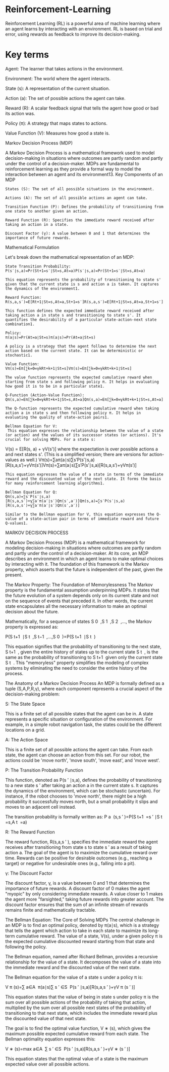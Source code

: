 # Reinforcement-Learning
Reinforcement Learning (RL) is a powerful area of machine learning where an agent learns by interacting with an environment. RL is based on trial and error, using rewards as feedback to improve its decision-making.

# Key terms
Agent: The learner that takes actions in the environment.

Environment: The world where the agent interacts.

State (s): A representation of the current situation.

Action (a): The set of possible actions the agent can take.

Reward (R): A scalar feedback signal that tells the agent how good or bad its action was.

Policy (π): A strategy that maps states to actions.

Value Function (V): Measures how good a state is.

Markov Decision Process (MDP)

A Markov Decision Process is a mathematical framework used to model decision-making in situations where outcomes are partly random and partly under the control of a decision-maker. MDPs are fundamental to reinforcement learning as they provide a formal way to model the interaction between an agent and its environment13.
Key Components of an MDP

    States (S): The set of all possible situations in the environment.

    Actions (A): The set of all possible actions an agent can take.

    Transition Function (P): Defines the probability of transitioning from one state to another given an action.

    Reward Function (R): Specifies the immediate reward received after taking an action in a state.

    Discount Factor (γ): A value between 0 and 1 that determines the importance of future rewards.

Mathematical Formulation

Let's break down the mathematical representation of an MDP:

    State Transition Probability:
    P(s′∣s,a)=Pr(St+1=s′∣St=s,At=a)P(s′∣s,a)=Pr(St+1=s′∣St=s,At=a)

    This equation represents the probability of transitioning to state s' given that the current state is s and action a is taken. It captures the dynamics of the environment1.

    Reward Function:
    R(s,a,s′)=E[Rt+1∣St=s,At=a,St+1=s′]R(s,a,s′)=E[Rt+1∣St=s,At=a,St+1=s′]

    This function defines the expected immediate reward received after taking action a in state s and transitioning to state s'. It quantifies the desirability of a particular state-action-next state combination1.

    Policy:
    π(a∣s)=Pr(At=a∣St=s)π(a∣s)=Pr(At=a∣St=s)

    A policy is a strategy that the agent follows to determine the next action based on the current state. It can be deterministic or stochastic1.

    Value Function:
    Vπ(s)=Eπ[∑k=0∞γkRt+k+1∣St=s]Vπ(s)=Eπ[∑k=0∞γkRt+k+1∣St=s]

    The value function represents the expected cumulative reward when starting from state s and following policy π. It helps in evaluating how good it is to be in a particular state1.

    Q-Function (Action-Value Function):
    Qπ(s,a)=Eπ[∑k=0∞γkRt+k+1∣St=s,At=a]Qπ(s,a)=Eπ[∑k=0∞γkRt+k+1∣St=s,At=a]

    The Q-function represents the expected cumulative reward when taking action a in state s and then following policy π. It helps in evaluating the quality of state-action pairs1.

    Bellman Equation for V:
     This equation expresses the relationship between the value of a state (or action) and the values of its successor states (or actions). It's crucial for solving MDPs. For a state s:
V(s) = E[R(s, a) + γV(s')] where the expectation is over possible actions a and next states s'. (This is a simplified version; there are versions for action-values as well.)
    Vπ(s)=∑aπ(a∣s)∑s′P(s′∣s,a)[R(s,a,s′)+γVπ(s′)]Vπ(s)=∑aπ(a∣s)∑s′P(s′∣s,a)[R(s,a,s′)+γVπ(s′)]

    This equation expresses the value of a state in terms of the immediate reward and the discounted value of the next state. It forms the basis for many reinforcement learning algorithms1.

    Bellman Equation for Q:
    Qπ(s,a)=∑s′P(s′∣s,a)[R(s,a,s′)+γ∑a′π(a′∣s′)Qπ(s′,a′)]Qπ(s,a)=∑s′P(s′∣s,a)[R(s,a,s′)+γ∑a′π(a′∣s′)Qπ(s′,a′)]

    Similar to the Bellman equation for V, this equation expresses the Q-value of a state-action pair in terms of immediate reward and future Q-values1.

MARKOV DECISION PROCESS

A Markov Decision Process (MDP) is a mathematical framework for modeling decision-making in situations where outcomes are partly random and partly under the control of a decision-maker. At its core, an MDP describes an environment in which an agent learns to make optimal choices by interacting with it. The foundation of this framework is the Markov property, which asserts that the future is independent of the past, given the present.

The Markov Property: The Foundation of Memorylessness
The Markov property is the fundamental assumption underpinning MDPs. It states that the future evolution of a system depends only on its current state and not on the sequence of events that preceded it. In other words, the current state encapsulates all the necessary information to make an optimal decision about the future.

Mathematically, for a sequence of states S 
0
​
 ,S 
1
​
 ,S 
2
​
 ,..., the Markov property is expressed as:

P(S 
t+1
​
 ∣S 
t
​
 ,S 
t−1
​
 ,...,S 
0
​
 )=P(S 
t+1
​
 ∣S 
t
​
 )

This equation signifies that the probability of transitioning to the next state, S 
t+1
​
 , given the entire history of states up to the current state S 
t
​
 , is the same as the probability of transitioning to S 
t+1
​
  given only the current state S 
t
​
 . This "memoryless" property simplifies the modeling of complex systems by eliminating the need to consider the entire history of the process.

The Anatomy of a Markov Decision Process
An MDP is formally defined as a tuple (S,A,P,R,γ), where each component represents a crucial aspect of the decision-making problem:

S: The State Space

This is a finite set of all possible states that the agent can be in. A state represents a specific situation or configuration of the environment. For example, in a simple robot navigation task, the states could be the different locations on a grid.

A: The Action Space

This is a finite set of all possible actions the agent can take. From each state, the agent can choose an action from this set. For our robot, the actions could be 'move north', 'move south', 'move east', and 'move west'.

P: The Transition Probability Function

This function, denoted as P(s 
′
 ∣s,a), defines the probability of transitioning to a new state s 
′
  after taking an action a in the current state s. It captures the dynamics of the environment, which can be stochastic (uncertain). For instance, if the robot chooses to 'move north', there might be a high probability it successfully moves north, but a small probability it slips and moves to an adjacent cell instead.

The transition probability is formally written as: P 
a
​
 (s,s 
′
 )=P(S 
t+1
​
 =s 
′
 ∣S 
t
​
 =s,A 
t
​
 =a)

R: The Reward Function

The reward function, R(s,a,s 
′
 ), specifies the immediate reward the agent receives after transitioning from state s to state s 
′
  as a result of taking action a. The goal of the agent is to maximize the cumulative reward over time. Rewards can be positive for desirable outcomes (e.g., reaching a target) or negative for undesirable ones (e.g., falling into a pit).

γ: The Discount Factor

The discount factor, γ, is a value between 0 and 1 that determines the importance of future rewards. A discount factor of 0 makes the agent "myopic" by only considering immediate rewards. A value closer to 1 makes the agent more "farsighted," taking future rewards into greater account. The discount factor ensures that the sum of an infinite stream of rewards remains finite and mathematically tractable.

The Bellman Equation: The Core of Solving MDPs
The central challenge in an MDP is to find an optimal policy, denoted by π(a∣s), which is a strategy that tells the agent which action to take in each state to maximize its long-term cumulative reward. The value of a state, V(s), under a given policy π is the expected cumulative discounted reward starting from that state and following the policy.

The Bellman equation, named after Richard Bellman, provides a recursive relationship for the value of a state. It decomposes the value of a state into the immediate reward and the discounted value of the next state.

The Bellman equation for the value of a state s under a policy π is:

V 
π
 (s)=∑ 
a∈A
​
 π(a∣s)∑ 
s 
′
 ∈S
​
 P(s 
′
 ∣s,a)[R(s,a,s 
′
 )+γV 
π
 (s 
′
 )]

This equation states that the value of being in state s under policy π is the sum over all possible actions of the probability of taking that action, multiplied by the sum over all possible next states of the probability of transitioning to that next state, which includes the immediate reward plus the discounted value of that next state.

The goal is to find the optimal value function, V 
∗
 (s), which gives the maximum possible expected cumulative reward from each state. The Bellman optimality equation expresses this:

V 
∗
 (s)=max 
a∈A
​
 ∑ 
s 
′
 ∈S
​
 P(s 
′
 ∣s,a)[R(s,a,s 
′
 )+γV 
∗
 (s 
′
 )]

This equation states that the optimal value of a state is the maximum expected value over all possible actions.
